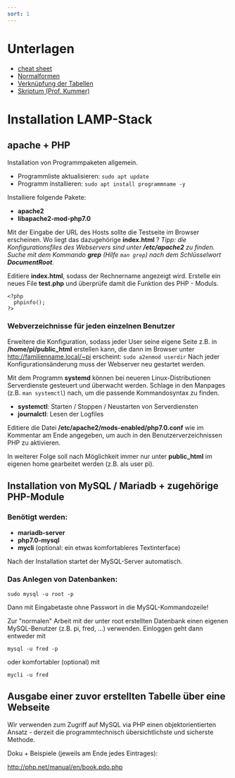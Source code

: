 ```yaml
---
sort: 1
---
```

# Unterlagen
- [cheat sheet](https://quantpaleo.earth.indiana.edu/Handouts/guideMySQL.pdf)
- [Normalformen](./pdf/datenbanken.pdf)
- [Verknüpfung der Tabellen](./pdf/songs-uebersicht.pdf)
- [Skriptum (Prof. Kummer)](./pdf/Datenbanken-Theorie-und-SQL-Abfragen.pdf)

# Installation LAMP-Stack
## apache + PHP

Installation von Programmpaketen allgemein. 

- Programmliste aktualisieren: `sudo apt update`
- Programm installieren: `sudo apt install programmname -y`

Installiere folgende Pakete:

- __apache2__
- __libapache2-mod-php7.0__

Mit der Eingabe der URL des Hosts sollte die Testseite im Browser erscheinen. Wo liegt das dazugehörige __index.html__ ? _Tipp: die Konfigurationsfiles des Webservers sind unter __/etc/apache2__  zu finden. Suche mit dem Kommando __grep__ (Hilfe `man grep`) nach dem Schlüsselwort __DocumentRoot__._

Editiere __index.html__, sodass der Rechnername angezeigt wird. Erstelle ein neues File __test.php__ und überprüfe damit die Funktion des PHP - Moduls.
```
<?php
  phpinfo();
?>
```
### Webverzeichnisse für jeden einzelnen Benutzer
Erweitere die Konfiguration, sodass jeder User seine eigene Seite z.B. in __/home/pi/public_html__ erstellen kann, die dann im Browser unter <http://familienname.local/~pi>
erscheint: `sudo a2enmod userdir` Nach jeder Konfigurationsänderung muss der Webserver neu gestartet werden.

Mit dem Programm __systemd__ können bei neueren Linux-Distributionen Serverdienste gesteuert und überwacht werden. Schlage in den Manpages (z.B. `man systemctl`) nach, um die passende Kommandosyntax zu finden.

- __systemctl__: Starten / Stoppen / Neustarten von Serverdiensten
- __journalctl__: Lesen der Logfiles

Editiere die Datei __/etc/apache2/mods-enabled/php7.0.conf__ wie im Kommentar am Ende angegeben, um auch in den Benutzerverzeichnissen PHP zu aktivieren.

In weiterer Folge soll nach Möglichkeit immer nur unter __public_html__ im eigenen home gearbeitet werden (z.B. als user pi).

## Installation von MySQL / Mariadb + zugehörige PHP-Module 
### Benötigt werden:

- __mariadb-server__
- __php7.0-mysql__
- __mycli__ (optional: ein etwas komfortableres Textinterface)

Nach der Installation startet der MySQL-Server automatisch.

### Das Anlegen von Datenbanken:

`sudo mysql -u root -p`

Dann mit Eingabetaste ohne Passwort in die MySQL-Kommandozeile!

Zur "normalen" Arbeit mit der unter root erstellten Datenbank einen eigenen MySQL-Benutzer (z.B. pi, fred, ...) verwenden. Einloggen geht dann entweder mit

`mysql -u fred -p`

oder komfortabler (optional) mit

`mycli -u fred`

## Ausgabe einer zuvor erstellten Tabelle über eine Webseite

Wir verwenden zum Zugriff auf MySQL via PHP einen objektorientierten Ansatz - derzeit die programmtechnisch übersichtlichste und sicherste Methode.

Doku + Beispiele (jeweils am Ende jedes Eintrages):

<http://php.net/manual/en/book.pdo.php>
